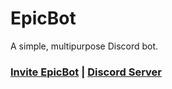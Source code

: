 # EpicBot
A simple, multipurpose Discord bot.

### [Invite EpicBot](https://discord.com/oauth2/authorize?client_id=751100444188737617&scope=bot&permissions=2146958847) | [Discord Server](https://discord.gg/Zj7h8Fp)

